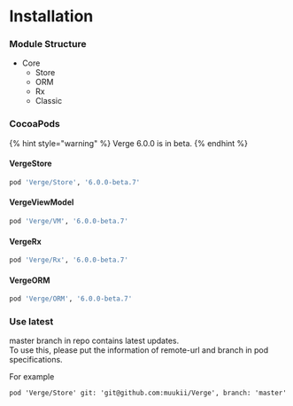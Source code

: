 # Installation

### Module Structure

* Core
  * Store
  * ORM
  * Rx
  * Classic

### CocoaPods

{% hint style="warning" %}
Verge 6.0.0 is in beta.
{% endhint %}

#### VergeStore

```ruby
pod 'Verge/Store', '6.0.0-beta.7'
```

#### VergeViewModel

```ruby
pod 'Verge/VM', '6.0.0-beta.7'
```

#### VergeRx

```ruby
pod 'Verge/Rx', '6.0.0-beta.7'
```

#### VergeORM

```ruby
pod 'Verge/ORM', '6.0.0-beta.7'
```

### Use latest

master branch in repo contains latest updates.  
To use this, please put the information of remote-url and branch in pod specifications.

For example

```text
pod 'Verge/Store' git: 'git@github.com:muukii/Verge', branch: 'master'
```



